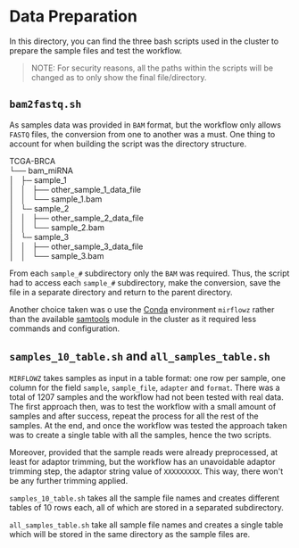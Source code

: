 # Data Preparation

In this directory, you can find the three bash scripts used in the cluster to
prepare the sample files and test the workflow.

> NOTE: For security reasons, all the paths within the scripts will be changed
as to only show the final file/directory.

## `bam2fastq.sh`

As samples data was provided in `BAM` format, but the workflow only allows
`FASTQ` files, the conversion from one to another was a must. One thing to 
account for when building the script was the directory structure.

TCGA-BRCA  
└── bam_miRNA  
│   ├─ sample_1  
│   │   ├── other_sample_1_data_file  
│   │   └── sample_1.bam  
│   └─ sample_2  
│   │   ├── other_sample_2_data_file  
│   │   └── sample_2.bam  
│   └─ sample_3  
│   │   ├── other_sample_3_data_file  
│   │   └── sample_3.bam  

From each `sample_#` subdirectory only the `BAM` was required. Thus, the script
had to access each `sample_#` subdirectory, make the conversion, save the file
in a separate directory and return to the parent directory.

Another choice taken was o use the [Conda][conda] environment `mirflowz`
rather than the available [samtools][samtools] module in the cluster as it
required less commands and configuration.


## `samples_10_table.sh` and `all_samples_table.sh`

`MIRFLOWZ` takes samples as input in a table format: one row per sample, one
column for the field `sample`, `sample_file`, `adapter` and `format`. There was
a total of 1207 samples and the workflow had not been tested with real data.
The first approach then, was to test the workflow with a small amount of
samples and after success, repeat the process for all the rest of the samples.
At the end, and once the workflow was tested the approach taken was to create
a single table with all the samples, hence the two scripts.

Moreover, provided that the sample reads were already preprocessed, at least
for adaptor trimming, but the workflow has an unavoidable adaptor trimming
step, the adaptor string value of `XXXXXXXXX`. This way, there won't be any
further trimming applied.

`samples_10_table.sh` takes all the sample file names and creates different
tables of 10 rows each, all of which are stored in a separated subdirectory.

`all_samples_table.sh` take all sample file names and creates a single table
which will be stored in the same directory as the sample files are.



[conda]: <https://docs.conda.io/en/latest/>
[samtools]: <http://www.htslib.org/doc/samtools.html>

